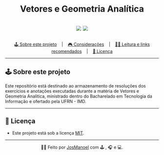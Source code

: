 <h1 align = "center">
  Vetores e Geometria Analítica
  <p align="center">
    <img src="https://img.shields.io/github/last-commit/Arco-de-Treinamento/VGA-2025.1-BTI-UFRN">
    <img src="https://img.shields.io/github/license/Arco-de-Treinamento/Shishin-no-Ken">
  </p>
</h1>

<p align ="center">
<a href= "#sobre-este-projeto">🕹️ Sobre este projeto</a> &nbsp;&nbsp;&nbsp;|&nbsp;&nbsp;&nbsp;
<a href="#consideracoes">🎮 Considerações</a> &nbsp;&nbsp;&nbsp;|&nbsp;&nbsp;&nbsp;
<a href="#leitura">🏴‍☠️ Leitura e links recomendados</a> &nbsp;&nbsp;&nbsp;|&nbsp;&nbsp;&nbsp;
<a href="#licenca">📝 Licença</a>
</p>

<hr>

<h2 id = "sobre-este-projeto">🕹️ Sobre este projeto</h2>
Este repositório está destinado ao armazenamento de resoluções dos exercícios e anotações executadas durante a matéria de Vetores e Geometria Analitica, ministrado dentro do Bacharelado em Tecnologia da Informação e ofertado pela UFRN - IMD.

<hr>


<h2 id="licenca">📝 Licença</h2>

- Este projeto está sob a licença [MIT](hhttps://github.com/Arco-de-Treinamento/Shishin-no-Ken/blob/main/LICENSE).

<hr>

<div align = "center">

  👋🏾 Feito por [JosManoel](https://github.com/JosManoel) com 🕹️ , 🎧 e 💻.
</div> 
